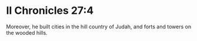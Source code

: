 # II Chronicles 27:4

Moreover, he built cities in the hill country of Judah, and forts and towers on the wooded hills.

